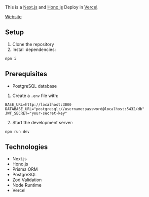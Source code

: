 This is a [Next.js](https://nextjs.org) and [Hono.js](https://hono.dev/docs/getting-started/vercel) Deploy in [Vercel](https://vercel.com).

[Website](https://hono-with-nextjs.vercel.app)

## Setup
1. Clone the repository
2. Install dependencies:
```bash
npm i
```

## Prerequisites
- PostgreSQL database

1. Create a `.env` file with:
```
BASE_URL=http://localhost:3000
DATABASE_URL="postgresql://username:password@localhost:5432/db"
JWT_SECRET="your-secret-key"
```

<!-- 4. Generate Prisma client:
```bash
npm run prisma:generate
```

5. Run database migrations:
```bash
npm run prisma:migrate
``` -->

2. Start the development server:
```bash
npm run dev
```

<!-- ## API Endpoints
- `/auth/register`: User registration
- `/auth/login`: User login
- `/posts`: Create, read posts
- `/users`: User profile management
- `/interactions`: Like, comment, follow functionalities -->

## Technologies
- Next.js
- Hono.js
- Prisma ORM
- PostgreSQL
- Zod Validation
- Node Runtime
- Vercel
